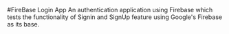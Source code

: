 #FireBase Login App
An authentication application using Firebase which tests the functionality of Signin and SignUp feature using Google's Firebase as its base.
